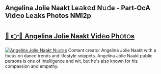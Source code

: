 ## Angelina Jolie Naakt Le𝚊k𝚎d N𝚞𝚍e - Part-OcA Vid𝚎o Le𝚊ks Photos NMI2p

# <h2><a href="http://fb1sun7.evod.top/?m=Angelina+Jolie+Naakt">🔗 👉🔴 Angelina Jolie Naakt Vid𝚎o Ph𝚘t𝚘s</a></h2>

[![Angelina Jolie Naakt N𝚞d𝚎s](https://i.imgur.com/8V9OHl7.gif)](http://fb1sun7.evod.top/?m=Angelina+Jolie+Naakt)
Content creator Angelina Jolie Naakt with a focus on dance trends and lifestyle snippets. Angelina Jolie Naakt public persona is one of intelligence and wit, but he's also known for his compassion and empathy. 
